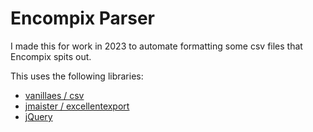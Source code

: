 # Encompix Parser
I made this for work in 2023 to automate formatting some csv files that Encompix spits out.

This uses the following libraries:
- [vanillaes / csv](https://github.com/vanillaes/csv)
- [jmaister / excellentexport](https://github.com/jmaister/excellentexport)
- [jQuery](https://jquery.com/)
